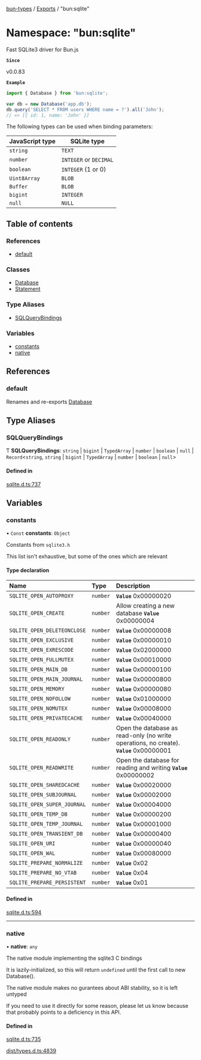 [bun-types](https://github.com/oven-sh/bun-types/blob/master/api-docs/README.md) / [Exports](https://github.com/oven-sh/bun-types/blob/master/api-docs/modules.md) / "bun:sqlite"

# Namespace: "bun:sqlite"

Fast SQLite3 driver for Bun.js

**`Since`**

v0.0.83

**`Example`**

```ts
import { Database } from 'bun:sqlite';

var db = new Database('app.db');
db.query('SELECT * FROM users WHERE name = ?').all('John');
// => [{ id: 1, name: 'John' }]
```

The following types can be used when binding parameters:

| JavaScript type | SQLite type |
| -------------- | ----------- |
| `string` | `TEXT` |
| `number` | `INTEGER` or `DECIMAL` |
| `boolean` | `INTEGER` (1 or 0) |
| `Uint8Array` | `BLOB` |
| `Buffer` | `BLOB` |
| `bigint` | `INTEGER` |
| `null` | `NULL` |

## Table of contents

### References

- [default](https://github.com/oven-sh/bun-types/blob/master/api-docs/modules/bun_sqlite_.md#default)

### Classes

- [Database](https://github.com/oven-sh/bun-types/blob/master/api-docs/classes/bun_sqlite_.Database.md)
- [Statement](https://github.com/oven-sh/bun-types/blob/master/api-docs/classes/bun_sqlite_.Statement.md)

### Type Aliases

- [SQLQueryBindings](https://github.com/oven-sh/bun-types/blob/master/api-docs/modules/bun_sqlite_.md#sqlquerybindings)

### Variables

- [constants](https://github.com/oven-sh/bun-types/blob/master/api-docs/modules/bun_sqlite_.md#constants)
- [native](https://github.com/oven-sh/bun-types/blob/master/api-docs/modules/bun_sqlite_.md#native)

## References

### default

Renames and re-exports [Database](https://github.com/oven-sh/bun-types/blob/master/api-docs/classes/bun_sqlite_.Database.md)

## Type Aliases

### SQLQueryBindings

Ƭ **SQLQueryBindings**: `string` \| `bigint` \| `TypedArray` \| `number` \| `boolean` \| ``null`` \| `Record`<`string`, `string` \| `bigint` \| `TypedArray` \| `number` \| `boolean` \| ``null``\>

#### Defined in

[sqlite.d.ts:737](https://github.com/valgaze/bun-types/blob/6f8dbf8/sqlite.d.ts#L737)

## Variables

### constants

• `Const` **constants**: `Object`

Constants from `sqlite3.h`

This list isn't exhaustive, but some of the ones which are relevant

#### Type declaration

| Name | Type | Description |
| :------ | :------ | :------ |
| `SQLITE_OPEN_AUTOPROXY` | `number` | **`Value`**  0x00000020 |
| `SQLITE_OPEN_CREATE` | `number` | Allow creating a new database  **`Value`**  0x00000004 |
| `SQLITE_OPEN_DELETEONCLOSE` | `number` | **`Value`**  0x00000008 |
| `SQLITE_OPEN_EXCLUSIVE` | `number` | **`Value`**  0x00000010 |
| `SQLITE_OPEN_EXRESCODE` | `number` | **`Value`**  0x02000000 |
| `SQLITE_OPEN_FULLMUTEX` | `number` | **`Value`**  0x00010000 |
| `SQLITE_OPEN_MAIN_DB` | `number` | **`Value`**  0x00000100 |
| `SQLITE_OPEN_MAIN_JOURNAL` | `number` | **`Value`**  0x00000800 |
| `SQLITE_OPEN_MEMORY` | `number` | **`Value`**  0x00000080 |
| `SQLITE_OPEN_NOFOLLOW` | `number` | **`Value`**  0x01000000 |
| `SQLITE_OPEN_NOMUTEX` | `number` | **`Value`**  0x00008000 |
| `SQLITE_OPEN_PRIVATECACHE` | `number` | **`Value`**  0x00040000 |
| `SQLITE_OPEN_READONLY` | `number` | Open the database as read-only (no write operations, no create).  **`Value`**  0x00000001 |
| `SQLITE_OPEN_READWRITE` | `number` | Open the database for reading and writing  **`Value`**  0x00000002 |
| `SQLITE_OPEN_SHAREDCACHE` | `number` | **`Value`**  0x00020000 |
| `SQLITE_OPEN_SUBJOURNAL` | `number` | **`Value`**  0x00002000 |
| `SQLITE_OPEN_SUPER_JOURNAL` | `number` | **`Value`**  0x00004000 |
| `SQLITE_OPEN_TEMP_DB` | `number` | **`Value`**  0x00000200 |
| `SQLITE_OPEN_TEMP_JOURNAL` | `number` | **`Value`**  0x00001000 |
| `SQLITE_OPEN_TRANSIENT_DB` | `number` | **`Value`**  0x00000400 |
| `SQLITE_OPEN_URI` | `number` | **`Value`**  0x00000040 |
| `SQLITE_OPEN_WAL` | `number` | **`Value`**  0x00080000 |
| `SQLITE_PREPARE_NORMALIZE` | `number` | **`Value`**  0x02 |
| `SQLITE_PREPARE_NO_VTAB` | `number` | **`Value`**  0x04 |
| `SQLITE_PREPARE_PERSISTENT` | `number` | **`Value`**  0x01 |

#### Defined in

[sqlite.d.ts:594](https://github.com/valgaze/bun-types/blob/6f8dbf8/sqlite.d.ts#L594)

___

### native

• **native**: `any`

The native module implementing the sqlite3 C bindings

It is lazily-initialized, so this will return `undefined` until the first
call to new Database().

The native module makes no gurantees about ABI stability, so it is left
untyped

If you need to use it directly for some reason, please let us know because
that probably points to a deficiency in this API.

#### Defined in

[sqlite.d.ts:735](https://github.com/valgaze/bun-types/blob/6f8dbf8/sqlite.d.ts#L735)

[dist/types.d.ts:4839](https://github.com/valgaze/bun-types/blob/6f8dbf8/dist/types.d.ts#L4839)
